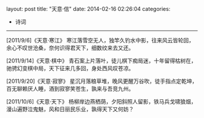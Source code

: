 layout: post
title:  "天意·信"
date:   2014-02-16 02:26:04
categories:
- 诗词
---

[2011/9/6]《天意·寒江》
寒江落雪空无人，独竿久钓水中影，往来风云皆轮回，余心不叹世沧桑，奈何识得君天下，细数纹来去又还。

[2011/9/14]《天意·棋中》
青石案上片落叶，徒儿棋下痴局迷，十年留得枯树在，驰骋幻变棋中局，天下征来几多回，身处西风叹苍凉。

[2011/9/20]《天意·寂寥》
星沉月落粮草堆，晚风更醒万谷吹，徒手指点定乾坤，百无聊赖厌人睡，酒到寂寥笑苍生，孰来与吾竞九州。

[2011/10/6]《天意·天下》
杨柳岸边燕栖荫，夕阳斜照人留影，铁马兵戈啸狼烟，漫山遍野泣鬼魅，风和日丽民乐业，孰得天下又何妨？
